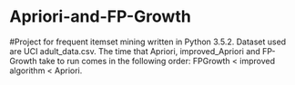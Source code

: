 # Apriori-and-FP-Growth
#Project for frequent itemset mining written in Python 3.5.2. Dataset used are UCI adult_data.csv. The time that Apriori, improved_Apriori and FP-Growth take to run comes in the following order: FPGrowth < improved algorithm < Apriori.
